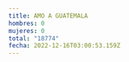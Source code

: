 ```yaml
---
title: AMO A GUATEMALA
hombres: 0
mujeres: 0
total: "18774"
fecha: 2022-12-16T03:00:53.159Z
---
```


